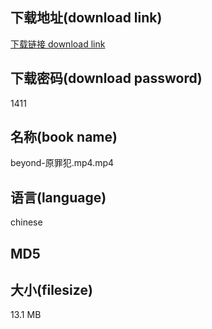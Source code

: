## 下载地址(download link)
[下载链接 download link](https://voluble-croquembouche-d321dc.netlify.app/?s=beyond-%E5%8E%9F%E7%BD%AA%E7%8A%AF.mp4)

## 下载密码(download password)
1411

## 名称(book name)
beyond-原罪犯.mp4.mp4

## 语言(language)
chinese

## MD5


## 大小(filesize)
13.1 MB

